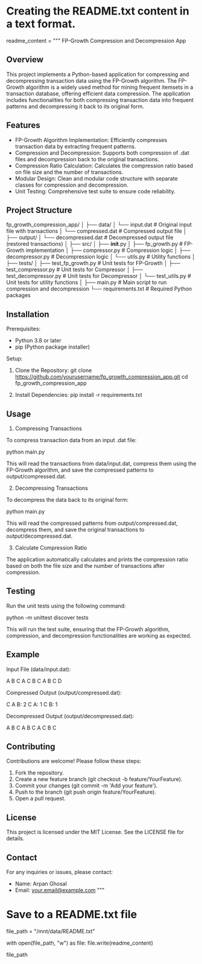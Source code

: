 # Creating the README.txt content in a text format.

readme_content = """
FP-Growth Compression and Decompression App

Overview
--------

This project implements a Python-based application for compressing and decompressing transaction data using the FP-Growth algorithm. The FP-Growth algorithm is a widely used method for mining frequent itemsets in a transaction database, offering efficient data compression. The application includes functionalities for both compressing transaction data into frequent patterns and decompressing it back to its original form.

Features
--------

- FP-Growth Algorithm Implementation: Efficiently compresses transaction data by extracting frequent patterns.
- Compression and Decompression: Supports both compression of .dat files and decompression back to the original transactions.
- Compression Ratio Calculation: Calculates the compression ratio based on file size and the number of transactions.
- Modular Design: Clean and modular code structure with separate classes for compression and decompression.
- Unit Testing: Comprehensive test suite to ensure code reliability.

Project Structure
-----------------

fp_growth_compression_app/
│
├── data/
│   └── input.dat               # Original input file with transactions
│   └── compressed.dat          # Compressed output file
│
├── output/
│   └── decompressed.dat        # Decompressed output file (restored transactions)
│
├── src/
│   ├── __init__.py
│   ├── fp_growth.py            # FP-Growth implementation
│   ├── compressor.py           # Compression logic
│   ├── decompressor.py         # Decompression logic
│   └── utils.py                # Utility functions
│
├── tests/
│   ├── test_fp_growth.py       # Unit tests for FP-Growth
│   ├── test_compressor.py      # Unit tests for Compressor
│   ├── test_decompressor.py    # Unit tests for Decompressor
│   └── test_utils.py           # Unit tests for utility functions
│
├── main.py                     # Main script to run compression and decompression
└── requirements.txt            # Required Python packages

Installation
------------

Prerequisites:

- Python 3.8 or later
- pip (Python package installer)

Setup:

1. Clone the Repository:
   git clone https://github.com/yourusername/fp_growth_compression_app.git
   cd fp_growth_compression_app

2. Install Dependencies:
   pip install -r requirements.txt

Usage
-----

1. Compressing Transactions

To compress transaction data from an input .dat file:

   python main.py

This will read the transactions from data/input.dat, compress them using the FP-Growth algorithm, and save the compressed patterns to output/compressed.dat.

2. Decompressing Transactions

To decompress the data back to its original form:

   python main.py

This will read the compressed patterns from output/compressed.dat, decompress them, and save the original transactions to output/decompressed.dat.

3. Calculate Compression Ratio

The application automatically calculates and prints the compression ratio based on both the file size and the number of transactions after compression.

Testing
-------

Run the unit tests using the following command:

   python -m unittest discover tests

This will run the test suite, ensuring that the FP-Growth algorithm, compression, and decompression functionalities are working as expected.

Example
-------

Input File (data/input.dat):

   A B C
   A C
   B C
   A B C D

Compressed Output (output/compressed.dat):

   C A B: 2
   C A: 1
   C B: 1

Decompressed Output (output/decompressed.dat):

   A B C
   A B C
   A C
   B C

Contributing
------------

Contributions are welcome! Please follow these steps:

1. Fork the repository.
2. Create a new feature branch (git checkout -b feature/YourFeature).
3. Commit your changes (git commit -m 'Add your feature').
4. Push to the branch (git push origin feature/YourFeature).
5. Open a pull request.

License
-------

This project is licensed under the MIT License. See the LICENSE file for details.

Contact
-------

For any inquiries or issues, please contact:

- Name: Arpan Ghosal
- Email: your.email@example.com
"""

# Save to a README.txt file
file_path = "/mnt/data/README.txt"

with open(file_path, "w") as file:
    file.write(readme_content)

file_path
